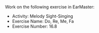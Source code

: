 Work on the following exercise in EarMaster:
- Activity: Melody Sight-Singing
- Exercise Name: Do, Re, Me, Fa
- Exercise Number: 16.8
